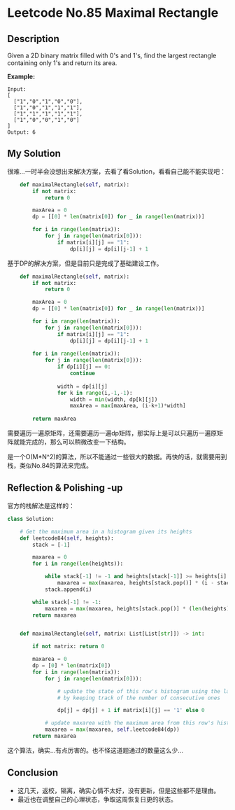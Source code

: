 # Leetcode  No.85 Maximal Rectangle

## Description

Given a 2D binary matrix filled with 0's and 1's, find the largest rectangle containing only 1's and return its area.

**Example:**

```
Input:
[
  ["1","0","1","0","0"],
  ["1","0","1","1","1"],
  ["1","1","1","1","1"],
  ["1","0","0","1","0"]
]
Output: 6
```

## My Solution

很难...一时半会没想出来解决方案，去看了看Solution，看看自己能不能实现吧：

```python
    def maximalRectangle(self, matrix):
        if not matrix:
            return 0

        maxArea = 0
        dp = [[0] * len(matrix[0]) for _ in range(len(matrix))]

        for i in range(len(matrix)):
            for j in range(len(matrix[0])):
                if matrix[i][j] == "1":
                    dp[i][j] = dp[i][j-1] + 1
```

基于DP的解决方案，但是目前只是完成了基础建设工作。

```python
    def maximalRectangle(self, matrix):
        if not matrix:
            return 0

        maxArea = 0
        dp = [[0] * len(matrix[0]) for _ in range(len(matrix))]

        for i in range(len(matrix)):
            for j in range(len(matrix[0])):
                if matrix[i][j] == "1":
                    dp[i][j] = dp[i][j-1] + 1
        
        for i in range(len(matrix)):
            for j in range(len(matrix[0])):
                if dp[i][j] == 0:
                    continue
                
                width = dp[i][j]
                for k in range(i,-1,-1):
                    width = min(width, dp[k][j])
                    maxArea = max[maxArea, (i-k+1)*width]
        
        return maxArea
```

需要遍历一遍原矩阵，还需要遍历一遍dp矩阵，那实际上是可以只遍历一遍原矩阵就能完成的，那么可以稍微改变一下结构。

是一个O(M*N^2)的算法，所以不能通过一些很大的数据。再快的话，就需要用到栈，类似No.84的算法来完成。

## Reflection & Polishing -up

官方的栈解法是这样的：

```python
class Solution:

    # Get the maximum area in a histogram given its heights
    def leetcode84(self, heights):
        stack = [-1]

        maxarea = 0
        for i in range(len(heights)):

            while stack[-1] != -1 and heights[stack[-1]] >= heights[i]:
                maxarea = max(maxarea, heights[stack.pop()] * (i - stack[-1] - 1))
            stack.append(i)

        while stack[-1] != -1:
            maxarea = max(maxarea, heights[stack.pop()] * (len(heights) - stack[-1] - 1))
        return maxarea


    def maximalRectangle(self, matrix: List[List[str]]) -> int:

        if not matrix: return 0

        maxarea = 0
        dp = [0] * len(matrix[0])
        for i in range(len(matrix)):
            for j in range(len(matrix[0])):

                # update the state of this row's histogram using the last row's histogram
                # by keeping track of the number of consecutive ones

                dp[j] = dp[j] + 1 if matrix[i][j] == '1' else 0

            # update maxarea with the maximum area from this row's histogram
            maxarea = max(maxarea, self.leetcode84(dp))
        return maxarea
```

这个算法，确实...有点厉害的。也不怪这道题通过的数量这么少...

## Conclusion

- 这几天，返校，隔离，确实心情不太好，没有更新，但是这些都不是理由。
- 最近也在调整自己的心理状态，争取这周恢复日更的状态。